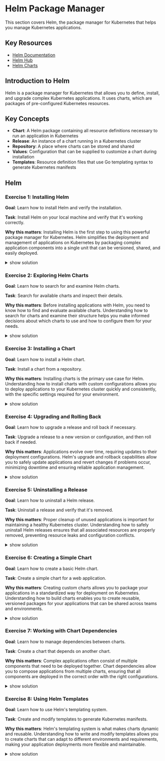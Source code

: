 # Helm Package Manager

This section covers Helm, the package manager for Kubernetes that helps you manage Kubernetes applications.

## Key Resources

- [Helm Documentation](https://helm.sh/docs/)
- [Helm Hub](https://hub.helm.sh/)
- [Helm Charts](https://helm.sh/docs/topics/charts/)

## Introduction to Helm

Helm is a package manager for Kubernetes that allows you to define, install, and upgrade complex Kubernetes applications. It uses charts, which are packages of pre-configured Kubernetes resources.

## Key Concepts

- **Chart**: A Helm package containing all resource definitions necessary to run an application in Kubernetes
- **Release**: An instance of a chart running in a Kubernetes cluster
- **Repository**: A place where charts can be stored and shared
- **Values**: Configuration that can be supplied to customize a chart during installation
- **Templates**: Resource definition files that use Go templating syntax to generate Kubernetes manifests

## Helm

### Exercise 1: Installing Helm

**Goal**: Learn how to install Helm and verify the installation.

**Task**: Install Helm on your local machine and verify that it's working correctly.

**Why this matters**: Installing Helm is the first step to using this powerful package manager for Kubernetes. Helm simplifies the deployment and management of applications on Kubernetes by packaging complex application components into a single unit that can be versioned, shared, and easily deployed.

<details><summary>show solution</summary>
<p>

**Step 1: Install Helm**

For Linux:

```bash
curl https://raw.githubusercontent.com/helm/helm/main/scripts/get-helm-3 | bash
```

For macOS (using Homebrew):

```bash
brew install helm
```

For Windows (using Chocolatey):

```bash
choco install kubernetes-helm
```

**Step 2: Verify the installation**

```bash
helm version
```

You should see output similar to:

```
version.BuildInfo{Version:"v3.12.0", GitCommit:"c9f554d75773799f72ceef38c51210f1842a1dea", GitTreeState:"clean", GoVersion:"go1.20.4"}
```

**Step 3: Add a Helm repository**

```bash
helm repo add stable https://charts.helm.sh/stable
```

**Step 4: Update the repository**

```bash
helm repo update
```

**What this does**:

- Downloads and installs the Helm client
- Verifies that Helm is installed correctly
- Adds the stable repository to your Helm installation
- Updates the repository to get the latest charts
- This prepares your environment for using Helm to install and manage applications

</p>
</details>

### Exercise 2: Exploring Helm Charts

**Goal**: Learn how to search for and examine Helm charts.

**Task**: Search for available charts and inspect their details.

**Why this matters**: Before installing applications with Helm, you need to know how to find and evaluate available charts. Understanding how to search for charts and examine their structure helps you make informed decisions about which charts to use and how to configure them for your needs.

<details><summary>show solution</summary>
<p>

**Step 1: Search for charts**

```bash
helm search repo stable
```

This will list all charts in the stable repository.

**Step 2: Search for a specific chart**

```bash
helm search repo nginx
```

This will search for charts related to nginx.

**Step 3: Get information about a chart**

```bash
helm show chart stable/nginx-ingress
```

This will display the chart's metadata.

**Step 4: Show the values that can be configured**

```bash
helm show values stable/nginx-ingress
```

This will display the default values for the chart.

**Step 5: Show the README of a chart**

```bash
helm show readme stable/nginx-ingress
```

This will display the chart's README file, which typically contains usage instructions.

**What this does**:

- Searches for available charts in repositories
- Shows detailed information about specific charts
- Displays the configurable values for a chart
- Shows the documentation for a chart
- This helps you understand what charts are available and how they can be configured

</p>
</details>

### Exercise 3: Installing a Chart

**Goal**: Learn how to install a Helm chart.

**Task**: Install a chart from a repository.

**Why this matters**: Installing charts is the primary use case for Helm. Understanding how to install charts with custom configurations allows you to deploy applications to your Kubernetes cluster quickly and consistently, with the specific settings required for your environment.

<details><summary>show solution</summary>
<p>

**Step 1: Install a chart with default values**

```bash
helm install my-nginx stable/nginx-ingress
```

**Step 2: Check the status of the release**

```bash
helm status my-nginx
```

**Step 3: List all releases**

```bash
helm list
```

**Step 4: Install a chart with custom values**

Create a file named `values.yaml` with the following content:

```yaml
controller:
  replicaCount: 2
  service:
    type: NodePort
```

Then install the chart with these values:

```bash
helm install custom-nginx stable/nginx-ingress -f values.yaml
```

**Step 5: Install a chart with values specified on the command line**

```bash
helm install cli-nginx stable/nginx-ingress --set controller.replicaCount=3
```

**What this does**:

- Installs a chart with default values
- Checks the status of a release
- Lists all releases
- Installs a chart with custom values from a file
- Installs a chart with values specified on the command line
- This demonstrates different ways to install and configure Helm charts

</p>
</details>

### Exercise 4: Upgrading and Rolling Back

**Goal**: Learn how to upgrade a release and roll back if necessary.

**Task**: Upgrade a release to a new version or configuration, and then roll back if needed.

**Why this matters**: Applications evolve over time, requiring updates to their deployment configurations. Helm's upgrade and rollback capabilities allow you to safely update applications and revert changes if problems occur, minimizing downtime and ensuring reliable application management.

<details><summary>show solution</summary>
<p>

**Step 1: Upgrade a release**

```bash
helm upgrade my-nginx stable/nginx-ingress --set controller.replicaCount=3
```

**Step 2: Check the history of a release**

```bash
helm history my-nginx
```

**Step 3: Roll back to a previous revision**

```bash
helm rollback my-nginx 1
```

This will roll back to revision 1.

**Step 4: Verify the rollback**

```bash
helm status my-nginx
```

**Step 5: Upgrade and install if not exists**

```bash
helm upgrade --install my-app stable/nginx-ingress
```

This will install the chart if it doesn't exist, or upgrade it if it does.

**What this does**:

- Upgrades a release to a new configuration
- Shows the history of a release
- Rolls back to a previous revision
- Verifies the rollback was successful
- Demonstrates the upgrade-or-install pattern
- This shows how to safely update applications and recover from problematic upgrades

</p>
</details>

### Exercise 5: Uninstalling a Release

**Goal**: Learn how to uninstall a Helm release.

**Task**: Uninstall a release and verify that it's removed.

**Why this matters**: Proper cleanup of unused applications is important for maintaining a healthy Kubernetes cluster. Understanding how to safely uninstall Helm releases ensures that all associated resources are properly removed, preventing resource leaks and configuration conflicts.

<details><summary>show solution</summary>
<p>

**Step 1: Uninstall a release**

```bash
helm uninstall my-nginx
```

**Step 2: Verify that the release is uninstalled**

```bash
helm list
```

The release should no longer appear in the list.

**Step 3: Uninstall with keep history**

```bash
helm uninstall custom-nginx --keep-history
```

**Step 4: Check the history of the uninstalled release**

```bash
helm history custom-nginx
```

You should still be able to see the history.

**Step 5: Completely remove a release and its history**

```bash
helm uninstall cli-nginx
```

**What this does**:

- Uninstalls a release, removing all associated resources
- Verifies that the release is no longer active
- Demonstrates how to keep the release history for future reference
- Shows how to completely remove a release and its history
- This ensures proper cleanup of Helm-managed applications

</p>
</details>

### Exercise 6: Creating a Simple Chart

**Goal**: Learn how to create a basic Helm chart.

**Task**: Create a simple chart for a web application.

**Why this matters**: Creating custom charts allows you to package your applications in a standardized way for deployment on Kubernetes. Understanding how to build charts enables you to create reusable, versioned packages for your applications that can be shared across teams and environments.

<details><summary>show solution</summary>
<p>

**Step 1: Create a new chart**

```bash
helm create mychart
```

This will create a directory structure for a new chart.

**Step 2: Explore the chart structure**

```bash
ls -la mychart/
```

You should see files and directories like:

```
Chart.yaml
values.yaml
templates/
charts/
```

**Step 3: Modify the chart**

Edit `mychart/values.yaml` to customize the default values:

```yaml
replicaCount: 2

image:
  repository: nginx
  tag: "1.21.0"
  pullPolicy: IfNotPresent

service:
  type: NodePort
  port: 80
```

**Step 4: Lint the chart**

```bash
helm lint mychart/
```

This will check the chart for issues.

**Step 5: Install the chart**

```bash
helm install mywebapp ./mychart
```

**Step 6: Verify the installation**

```bash
kubectl get all -l app.kubernetes.io/name=mychart
```

**What this does**:

- Creates a new chart with the default structure
- Explores the chart's files and directories
- Modifies the chart's values
- Validates the chart for issues
- Installs the custom chart
- Verifies that the application is deployed correctly
- This demonstrates how to create and use your own Helm charts

</p>
</details>

### Exercise 7: Working with Chart Dependencies

**Goal**: Learn how to manage dependencies between charts.

**Task**: Create a chart that depends on another chart.

**Why this matters**: Complex applications often consist of multiple components that need to be deployed together. Chart dependencies allow you to compose applications from multiple charts, ensuring that all components are deployed in the correct order with the right configurations.

<details><summary>show solution</summary>
<p>

**Step 1: Create a new chart for the parent application**

```bash
helm create parentapp
```

**Step 2: Define a dependency in Chart.yaml**

Edit `parentapp/Chart.yaml` to add a dependency:

```yaml
apiVersion: v2
name: parentapp
description: A parent application that depends on a child chart
type: application
version: 0.1.0
appVersion: "1.0.0"
dependencies:
  - name: mychart
    version: 0.1.0
    repository: "file://../mychart"
```

**Step 3: Update dependencies**

```bash
helm dependency update parentapp/
```

This will download and package the dependencies.

**Step 4: Verify the dependencies**

```bash
ls -la parentapp/charts/
```

You should see the dependency chart as a `.tgz` file.

**Step 5: Install the parent chart**

```bash
helm install myparentapp ./parentapp
```

**Step 6: Verify the installation**

```bash
helm list
kubectl get all -l app.kubernetes.io/instance=myparentapp
```

**What this does**:

- Creates a new chart for a parent application
- Defines a dependency on another chart
- Updates the dependencies to package them
- Installs the parent chart, which also installs the dependency
- Verifies that both the parent and child applications are deployed
- This demonstrates how to compose applications from multiple charts

</p>
</details>

### Exercise 8: Using Helm Templates

**Goal**: Learn how to use Helm's templating system.

**Task**: Create and modify templates to generate Kubernetes manifests.

**Why this matters**: Helm's templating system is what makes charts dynamic and reusable. Understanding how to write and modify templates allows you to create charts that can adapt to different environments and requirements, making your application deployments more flexible and maintainable.

<details><summary>show solution</summary>
<p>

**Step 1: Examine the default templates**

```bash
ls -la mychart/templates/
```

**Step 2: Create a new template**

Create a file named `mychart/templates/configmap.yaml` with the following content:

```yaml
apiVersion: v1
kind: ConfigMap
metadata:
  name: {{ .Release.Name }}-config
  labels:
    app: {{ .Chart.Name }}
    chart: {{ .Chart.Name }}-{{ .Chart.Version }}
    release: {{ .Release.Name }}
data:
  app.properties: |
    # Application properties
    app.name={{ .Values.appName | default "myapp" }}
    app.environment={{ .Values.environment | default "development" }}
    {{- if .Values.enableFeature }}
    app.feature.enabled=true
    {{- else }}
    app.feature.enabled=false
    {{- end }}
```

**Step 3: Add values to values.yaml**

Edit `mychart/values.yaml` to add:

```yaml
appName: "awesome-app"
environment: "staging"
enableFeature: true
```

**Step 4: Render the template**

```bash
helm template mychart/
```

This will show the rendered Kubernetes manifests.

**Step 5: Install the chart with the new template**

```bash
helm install template-demo ./mychart
```

**Step 6: Verify the ConfigMap**

```bash
kubectl get configmap template-demo-config -o yaml
```

**What this does**:

- Examines the default templates in a chart
- Creates a new template using Helm's templating syntax
- Adds values that will be used in the template
- Renders the templates to see the generated manifests
- Installs the chart with the new template
- Verifies that the ConfigMap is created correctly
- This demonstrates how to use Helm's templating system to generate dynamic Kubernetes resources

</p>
</details>
